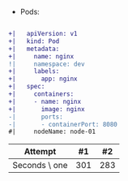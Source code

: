 
- Pods:

```diff

+|   apiVersion: v1
+|   kind: Pod
+|   metadata:
+|     name: nginx
!|     namespace: dev
+|     labels:
+|       app: nginx
+|   spec:
+|     containers:
+|     - name: nginx
+|       image: nginx
-|       ports:
-|       - containerPort: 8080  
#|     nodeName: node-01

```

| Attempt | #1 | #2 |
| :---: | :---: | :---: |
| Seconds \ one | 301 | 283 |
